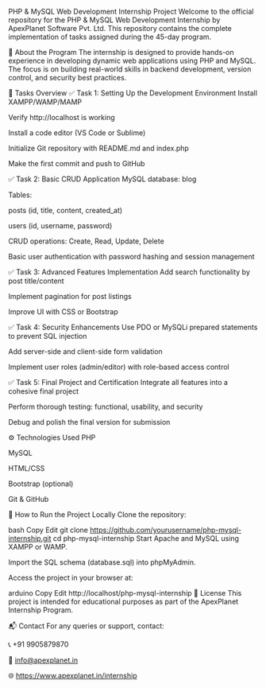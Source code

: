 PHP & MySQL Web Development Internship Project
Welcome to the official repository for the PHP & MySQL Web Development Internship by ApexPlanet Software Pvt. Ltd. This repository contains the complete implementation of tasks assigned during the 45-day program.

📌 About the Program
The internship is designed to provide hands-on experience in developing dynamic web applications using PHP and MySQL. The focus is on building real-world skills in backend development, version control, and security best practices.

📂 Tasks Overview
✅ Task 1: Setting Up the Development Environment
Install XAMPP/WAMP/MAMP

Verify http://localhost is working

Install a code editor (VS Code or Sublime)

Initialize Git repository with README.md and index.php

Make the first commit and push to GitHub

✅ Task 2: Basic CRUD Application
MySQL database: blog

Tables:

posts (id, title, content, created_at)

users (id, username, password)

CRUD operations: Create, Read, Update, Delete

Basic user authentication with password hashing and session management

✅ Task 3: Advanced Features Implementation
Add search functionality by post title/content

Implement pagination for post listings

Improve UI with CSS or Bootstrap

✅ Task 4: Security Enhancements
Use PDO or MySQLi prepared statements to prevent SQL injection

Add server-side and client-side form validation

Implement user roles (admin/editor) with role-based access control

✅ Task 5: Final Project and Certification
Integrate all features into a cohesive final project

Perform thorough testing: functional, usability, and security

Debug and polish the final version for submission

⚙️ Technologies Used
PHP

MySQL

HTML/CSS

Bootstrap (optional)

Git & GitHub

🚀 How to Run the Project Locally
Clone the repository:

bash
Copy
Edit
git clone https://github.com/yourusername/php-mysql-internship.git
cd php-mysql-internship
Start Apache and MySQL using XAMPP or WAMP.

Import the SQL schema (database.sql) into phpMyAdmin.

Access the project in your browser at:

arduino
Copy
Edit
http://localhost/php-mysql-internship
📜 License
This project is intended for educational purposes as part of the ApexPlanet Internship Program.

📬 Contact
For any queries or support, contact:

📞 +91 9905879870

📧 info@apexplanet.in

🌐 https://www.apexplanet.in/internship

